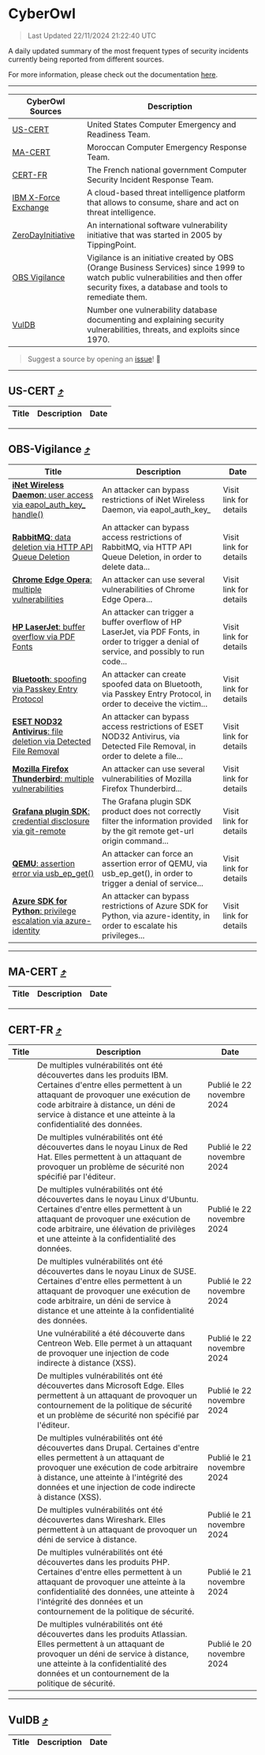 
 <div id='top'></div>

# CyberOwl

 > Last Updated 22/11/2024 21:22:40 UTC
 
 A daily updated summary of the most frequent types of security incidents currently being reported from different sources.
 
 For more information, please check out the documentation [here](./docs/README.md).
 
 ---
 |CyberOwl Sources|Description|
 |---|---|
 |[US-CERT](#us-cert-arrow_heading_up)|United States Computer Emergency and Readiness Team.|
 |[MA-CERT](#ma-cert-arrow_heading_up)|Moroccan Computer Emergency Response Team.|
 |[CERT-FR](#cert-fr-arrow_heading_up)|The French national government Computer Security Incident Response Team.|
 |[IBM X-Force Exchange](#ibmcloud-arrow_heading_up)|A cloud-based threat intelligence platform that allows to consume, share and act on threat intelligence.|
 |[ZeroDayInitiative](#zerodayinitiative-arrow_heading_up)|An international software vulnerability initiative that was started in 2005 by TippingPoint.|
 |[OBS Vigilance](#obs-vigilance-arrow_heading_up)|Vigilance is an initiative created by OBS (Orange Business Services) since 1999 to watch public vulnerabilities and then offer security fixes, a database and tools to remediate them.|
 |[VulDB](#vuldb-arrow_heading_up)|Number one vulnerability database documenting and explaining security vulnerabilities, threats, and exploits since 1970.|
 
 > Suggest a source by opening an [issue](https://github.com/karimhabush/cyberowl/issues)! :raised_hands:
 ---

## US-CERT [:arrow_heading_up:](#cyberowl)

 |Title|Description|Date|
 |---|---|---|
 
 ---

## OBS-Vigilance [:arrow_heading_up:](#cyberowl)

 |Title|Description|Date|
 |---|---|---|
 |[<a href="https://vigilance.fr/vulnerability/iNet-Wireless-Daemon-user-access-via-eapol-auth-key-handle-43613" class="noirorange"><b>iNet Wireless Daemon</b>: user access via eapol_auth_key_<wbr>handle()</wbr></a>](https://vigilance.fr/vulnerability/iNet-Wireless-Daemon-user-access-via-eapol-auth-key-handle-43613)|An attacker can bypass restrictions of iNet Wireless Daemon, via eapol_auth_key_|Visit link for details|
 |[<a href="https://vigilance.fr/vulnerability/RabbitMQ-data-deletion-via-HTTP-API-Queue-Deletion-45556" class="noirorange"><b>RabbitMQ</b>: data deletion via HTTP API Queue Deletion</a>](https://vigilance.fr/vulnerability/RabbitMQ-data-deletion-via-HTTP-API-Queue-Deletion-45556)|An attacker can bypass access restrictions of RabbitMQ, via HTTP API Queue Deletion, in order to delete data...|Visit link for details|
 |[<a href="https://vigilance.fr/vulnerability/Chrome-Edge-Opera-multiple-vulnerabilities-43587" class="noirorange"><b>Chrome  Edge  Opera</b>: multiple vulnerabilities</a>](https://vigilance.fr/vulnerability/Chrome-Edge-Opera-multiple-vulnerabilities-43587)|An attacker can use several vulnerabilities of Chrome  Edge  Opera...|Visit link for details|
 |[<a href="https://vigilance.fr/vulnerability/HP-LaserJet-buffer-overflow-via-PDF-Fonts-43584" class="noirorange"><b>HP LaserJet</b>: buffer overflow via PDF Fonts</a>](https://vigilance.fr/vulnerability/HP-LaserJet-buffer-overflow-via-PDF-Fonts-43584)|An attacker can trigger a buffer overflow of HP LaserJet, via PDF Fonts, in order to trigger a denial of service, and possibly to run code...|Visit link for details|
 |[<a href="https://vigilance.fr/vulnerability/Bluetooth-spoofing-via-Passkey-Entry-Protocol-45199" class="noirorange"><b>Bluetooth</b>: spoofing via Passkey Entry Protocol</a>](https://vigilance.fr/vulnerability/Bluetooth-spoofing-via-Passkey-Entry-Protocol-45199)|An attacker can create spoofed data on Bluetooth, via Passkey Entry Protocol, in order to deceive the victim...|Visit link for details|
 |[<a href="https://vigilance.fr/vulnerability/ESET-NOD32-Antivirus-file-deletion-via-Detected-File-Removal-45198" class="noirorange"><b>ESET NOD32 Antivirus</b>: file deletion via Detected File Removal</a>](https://vigilance.fr/vulnerability/ESET-NOD32-Antivirus-file-deletion-via-Detected-File-Removal-45198)|An attacker can bypass access restrictions of ESET NOD32 Antivirus, via Detected File Removal, in order to delete a file...|Visit link for details|
 |[<a href="https://vigilance.fr/vulnerability/Mozilla-Firefox-Thunderbird-multiple-vulnerabilities-43571" class="noirorange"><b>Mozilla Firefox  Thunderbird</b>: multiple vulnerabilities</a>](https://vigilance.fr/vulnerability/Mozilla-Firefox-Thunderbird-multiple-vulnerabilities-43571)|An attacker can use several vulnerabilities of Mozilla Firefox  Thunderbird...|Visit link for details|
 |[<a href="https://vigilance.fr/vulnerability/Grafana-plugin-SDK-credential-disclosure-via-git-remote-45197" class="noirorange"><b>Grafana plugin SDK</b>: credential disclosure via git-remote</a>](https://vigilance.fr/vulnerability/Grafana-plugin-SDK-credential-disclosure-via-git-remote-45197)|The Grafana plugin SDK product does not correctly filter the information provided by the git remote get-url origin command...|Visit link for details|
 |[<a href="https://vigilance.fr/vulnerability/QEMU-assertion-error-via-usb-ep-get-45194" class="noirorange"><b>QEMU</b>: assertion error via usb_ep_get()</a>](https://vigilance.fr/vulnerability/QEMU-assertion-error-via-usb-ep-get-45194)|An attacker can force an assertion error of QEMU, via usb_ep_get(), in order to trigger a denial of service...|Visit link for details|
 |[<a href="https://vigilance.fr/vulnerability/Azure-SDK-for-Python-privilege-escalation-via-azure-identity-45192" class="noirorange"><b>Azure SDK for Python</b>: privilege escalation via azure-identity</a>](https://vigilance.fr/vulnerability/Azure-SDK-for-Python-privilege-escalation-via-azure-identity-45192)|An attacker can bypass restrictions of Azure SDK for Python, via azure-identity, in order to escalate his privileges...|Visit link for details|
 
 ---

## MA-CERT [:arrow_heading_up:](#cyberowl)

 |Title|Description|Date|
 |---|---|---|
 
 ---

## CERT-FR [:arrow_heading_up:](#cyberowl)

 |Title|Description|Date|
 |---|---|---|
 |[](https://www.cert.ssi.gouv.fr/avis/CERTFR-2024-AVI-1015/)|De multiples vulnérabilités ont été découvertes dans les produits IBM. Certaines d'entre elles permettent à un attaquant de provoquer une exécution de code arbitraire à distance, un déni de service à distance et une atteinte à la confidentialité des données.|Publié le 22 novembre 2024|
 |[](https://www.cert.ssi.gouv.fr/avis/CERTFR-2024-AVI-1014/)|De multiples vulnérabilités ont été découvertes dans le noyau Linux de Red Hat. Elles permettent à un attaquant de provoquer un problème de sécurité non spécifié par l'éditeur.|Publié le 22 novembre 2024|
 |[](https://www.cert.ssi.gouv.fr/avis/CERTFR-2024-AVI-1013/)|De multiples vulnérabilités ont été découvertes dans le noyau Linux d'Ubuntu. Certaines d'entre elles permettent à un attaquant de provoquer une exécution de code arbitraire, une élévation de privilèges et une atteinte à la confidentialité des données.|Publié le 22 novembre 2024|
 |[](https://www.cert.ssi.gouv.fr/avis/CERTFR-2024-AVI-1012/)|De multiples vulnérabilités ont été découvertes dans le noyau Linux de SUSE. Certaines d'entre elles permettent à un attaquant de provoquer une exécution de code arbitraire, un déni de service à distance et une atteinte à la confidentialité des données.|Publié le 22 novembre 2024|
 |[](https://www.cert.ssi.gouv.fr/avis/CERTFR-2024-AVI-1011/)|Une vulnérabilité a été découverte dans Centreon Web. Elle permet à un attaquant de provoquer une injection de code indirecte à distance (XSS).|Publié le 22 novembre 2024|
 |[](https://www.cert.ssi.gouv.fr/avis/CERTFR-2024-AVI-1010/)|De multiples vulnérabilités ont été découvertes dans Microsoft Edge. Elles permettent à un attaquant de provoquer un contournement de la politique de sécurité et un problème de sécurité non spécifié par l'éditeur.|Publié le 22 novembre 2024|
 |[](https://www.cert.ssi.gouv.fr/avis/CERTFR-2024-AVI-1009/)|De multiples vulnérabilités ont été découvertes dans Drupal. Certaines d'entre elles permettent à un attaquant de provoquer une exécution de code arbitraire à distance, une atteinte à l'intégrité des données et une injection de code indirecte à distance (XSS).|Publié le 21 novembre 2024|
 |[](https://www.cert.ssi.gouv.fr/avis/CERTFR-2024-AVI-1008/)|De multiples vulnérabilités ont été découvertes dans Wireshark. Elles permettent à un attaquant de provoquer un déni de service à distance.|Publié le 21 novembre 2024|
 |[](https://www.cert.ssi.gouv.fr/avis/CERTFR-2024-AVI-1007/)|De multiples vulnérabilités ont été découvertes dans les produits PHP. Certaines d'entre elles permettent à un attaquant de provoquer une atteinte à la confidentialité des données, une atteinte à l'intégrité des données et un contournement de la politique de sécurité.|Publié le 21 novembre 2024|
 |[](https://www.cert.ssi.gouv.fr/avis/CERTFR-2024-AVI-1006/)|De multiples vulnérabilités ont été découvertes dans les produits Atlassian. Elles permettent à un attaquant de provoquer un déni de service à distance, une atteinte à la confidentialité des données et un contournement de la politique de sécurité.|Publié le 20 novembre 2024|
 
 ---

## VulDB [:arrow_heading_up:](#cyberowl)

 |Title|Description|Date|
 |---|---|---|
 